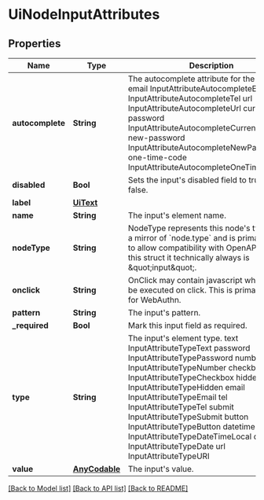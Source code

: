 # UiNodeInputAttributes

## Properties
Name | Type | Description | Notes
------------ | ------------- | ------------- | -------------
**autocomplete** | **String** | The autocomplete attribute for the input. email InputAttributeAutocompleteEmail tel InputAttributeAutocompleteTel url InputAttributeAutocompleteUrl current-password InputAttributeAutocompleteCurrentPassword new-password InputAttributeAutocompleteNewPassword one-time-code InputAttributeAutocompleteOneTimeCode | [optional] 
**disabled** | **Bool** | Sets the input&#39;s disabled field to true or false. | 
**label** | [**UiText**](UiText.md) |  | [optional] 
**name** | **String** | The input&#39;s element name. | 
**nodeType** | **String** | NodeType represents this node&#39;s types. It is a mirror of &#x60;node.type&#x60; and is primarily used to allow compatibility with OpenAPI 3.0.  In this struct it technically always is \&quot;input\&quot;. | 
**onclick** | **String** | OnClick may contain javascript which should be executed on click. This is primarily used for WebAuthn. | [optional] 
**pattern** | **String** | The input&#39;s pattern. | [optional] 
**_required** | **Bool** | Mark this input field as required. | [optional] 
**type** | **String** | The input&#39;s element type. text InputAttributeTypeText password InputAttributeTypePassword number InputAttributeTypeNumber checkbox InputAttributeTypeCheckbox hidden InputAttributeTypeHidden email InputAttributeTypeEmail tel InputAttributeTypeTel submit InputAttributeTypeSubmit button InputAttributeTypeButton datetime-local InputAttributeTypeDateTimeLocal date InputAttributeTypeDate url InputAttributeTypeURI | 
**value** | [**AnyCodable**](.md) | The input&#39;s value. | [optional] 

[[Back to Model list]](../README.md#documentation-for-models) [[Back to API list]](../README.md#documentation-for-api-endpoints) [[Back to README]](../README.md)


